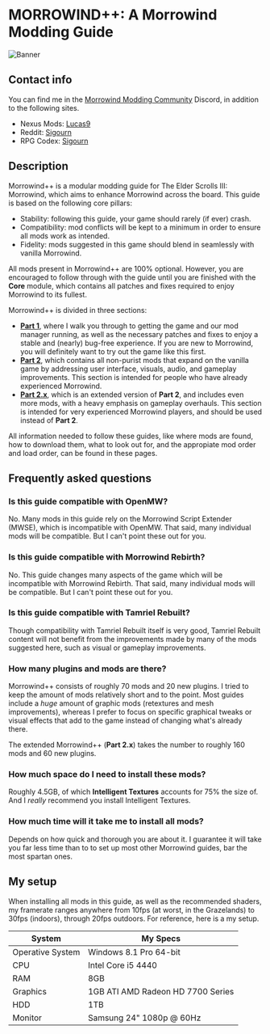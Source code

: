 # MORROWIND++: A Morrowind Modding Guide

![Banner](https://raw.githubusercontent.com/Sigourn/morrowind-improved/master/Banner.jpg)

## Contact info

You can find me in the [Morrowind Modding Community](https://discord.me/mwmods) Discord, in addition to the following sites.

- Nexus Mods: [Lucas9](https://www.nexusmods.com/morrowind/users/14600469)
- Reddit: [Sigourn](https://www.reddit.com/user/Sigourn)
- RPG Codex: [Sigourn](https://rpgcodex.net/forums/index.php?members/sigourn.21476/)

## Description

Morrowind++ is a modular modding guide for The Elder Scrolls III: Morrowind, which aims to enhance Morrowind across the board. This guide is based on the following core pillars:

- Stability: following this guide, your game should rarely (if ever) crash.
- Compatibility: mod conflicts will be kept to a minimum in order to ensure all mods work as intended.
- Fidelity: mods suggested in this game should blend in seamlessly with vanilla Morrowind.

All mods present in Morrowind++ are 100% optional. However, you are encouraged to follow through with the guide until you are finished with the **Core** module, which contains all patches and fixes required to enjoy Morrowind to its fullest.

Morrowind++ is divided in three sections:

- [**Part 1**](https://github.com/Sigourn/morrowind-improved/blob/master/setup.md#morrowind-part-1), where I walk you through to getting the game and our mod manager running, as well as the necessary patches and fixes to enjoy a stable and (nearly) bug-free experience. If you are new to Morrowind, you will definitely want to try out the game like this first.
- [**Part 2**](https://github.com/Sigourn/morrowind-improved/blob/master/mw++.md#morrowind-part-2), which contains all non-purist mods that expand on the vanilla game by addressing user interface, visuals, audio, and gameplay improvements. This section is intended for people who have already experienced Morrowind.
- [**Part 2.x**](https://github.com/Sigourn/morrowind-improved/blob/master/mw2.md#morrowind-part-241), which is an extended version of **Part 2**, and includes even more mods, with a heavy emphasis on gameplay overhauls. This section is intended for very experienced Morrowind players, and should be used instead of **Part 2**.

All information needed to follow these guides, like where mods are found, how to download them, what to look out for, and the appropiate mod order and load order, can be found in these pages.

## Frequently asked questions

### Is this guide compatible with OpenMW?

No. Many mods in this guide rely on the Morrowind Script Extender (MWSE), which is incompatible with OpenMW. That said, many individual mods will be compatible. But I can't point these out for you.

### Is this guide compatible with Morrowind Rebirth?

No. This guide changes many aspects of the game which will be incompatible with Morrowind Rebirth. That said, many individual mods will be compatible. But I can't point these out for you.

### Is this guide compatible with Tamriel Rebuilt?

Though compatibility with Tamriel Rebuilt itself is very good, Tamriel Rebuilt content will not benefit from the improvements made by many of the mods suggested here, such as visual or gameplay improvements.

### How many plugins and mods are there?

Morrowind++ consists of roughly 70 mods and 20 new plugins. I tried to keep the amount of mods relatively short and to the point. Most guides include a *huge* amount of graphic mods (retextures and mesh improvements), whereas I prefer to focus on specific graphical tweaks or visual effects that add to the game instead of changing what's already there.

The extended Morrowind++ (**Part 2.x**) takes the number to roughly 160 mods and 60 new plugins.

### How much space do I need to install these mods?

Roughly 4.5GB, of which **Intelligent Textures** accounts for 75% the size of. And I *really* recommend you install Intelligent Textures.

### How much time will it take me to install all mods?

Depends on how quick and thorough you are about it. I guarantee it will take you far less time than to to set up most other Morrowind guides, bar the most spartan ones.

## My setup

When installing all mods in this guide, as well as the recommended shaders, my framerate ranges anywhere from 10fps (at worst, in the Grazelands) to 30fps (indoors), through 20fps outdoors. For reference, here is a my setup.

System | My Specs
------------ | -------------
Operative System | Windows 8.1 Pro 64-bit
CPU | Intel Core i5 4440
RAM | 8GB
Graphics | 1GB ATI AMD Radeon HD 7700 Series
HDD | 1TB
Monitor | Samsung 24" 1080p @ 60Hz
